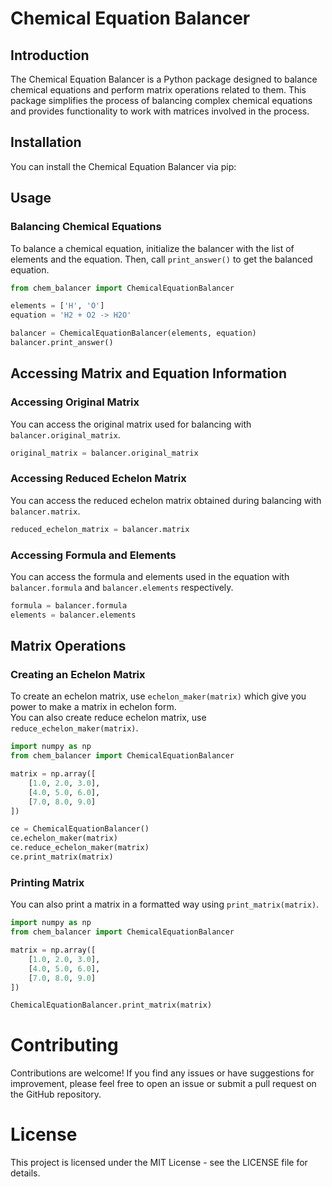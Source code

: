 # Chemical Equation Balancer

## Introduction

The Chemical Equation Balancer is a Python package designed to balance chemical equations and perform matrix operations
related to them. This package simplifies the process of balancing complex chemical equations and provides functionality
to work with matrices involved in the process.

## Installation

You can install the Chemical Equation Balancer via pip:

## Usage

### Balancing Chemical Equations

To balance a chemical equation, initialize the balancer with the list of elements and the equation. Then,
call `print_answer()` to get the balanced equation.

```python
from chem_balancer import ChemicalEquationBalancer

elements = ['H', 'O']
equation = 'H2 + O2 -> H2O'

balancer = ChemicalEquationBalancer(elements, equation)
balancer.print_answer()

```

## Accessing Matrix and Equation Information

### Accessing Original Matrix

You can access the original matrix used for balancing with `balancer.original_matrix`.

```python
original_matrix = balancer.original_matrix
```

### Accessing Reduced Echelon Matrix

You can access the reduced echelon matrix obtained during balancing with `balancer.matrix`.

```python
reduced_echelon_matrix = balancer.matrix
```

### Accessing Formula and Elements

You can access the formula and elements used in the equation with `balancer.formula` and `balancer.elements`
respectively.

```python
formula = balancer.formula
elements = balancer.elements
```

## Matrix Operations

### Creating an Echelon Matrix

To create an echelon matrix, use `echelon_maker(matrix)` which give you power to make a matrix in echelon form.
<br>
You can also create reduce echelon matrix, use `reduce_echelon_maker(matrix)`.

```python
import numpy as np
from chem_balancer import ChemicalEquationBalancer

matrix = np.array([
    [1.0, 2.0, 3.0],
    [4.0, 5.0, 6.0],
    [7.0, 8.0, 9.0]
])

ce = ChemicalEquationBalancer()
ce.echelon_maker(matrix)
ce.reduce_echelon_maker(matrix)
ce.print_matrix(matrix)
```

### Printing Matrix

You can also print a matrix in a formatted way using `print_matrix(matrix)`.

```python
import numpy as np
from chem_balancer import ChemicalEquationBalancer

matrix = np.array([
    [1.0, 2.0, 3.0],
    [4.0, 5.0, 6.0],
    [7.0, 8.0, 9.0]
])

ChemicalEquationBalancer.print_matrix(matrix)
```

# Contributing

Contributions are welcome! If you find any issues or have suggestions for improvement, please feel free to open an issue
or submit a pull request on the GitHub repository.

# License

This project is licensed under the MIT License - see the LICENSE file for details.
